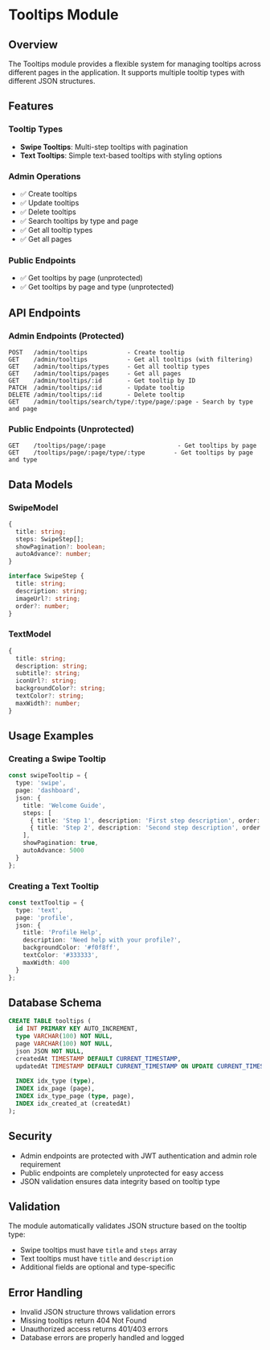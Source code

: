 # Tooltips Module

## Overview
The Tooltips module provides a flexible system for managing tooltips across different pages in the application. It supports multiple tooltip types with different JSON structures.

## Features

### Tooltip Types
- **Swipe Tooltips**: Multi-step tooltips with pagination
- **Text Tooltips**: Simple text-based tooltips with styling options

### Admin Operations
- ✅ Create tooltips
- ✅ Update tooltips
- ✅ Delete tooltips
- ✅ Search tooltips by type and page
- ✅ Get all tooltip types
- ✅ Get all pages

### Public Endpoints
- ✅ Get tooltips by page (unprotected)
- ✅ Get tooltips by page and type (unprotected)

## API Endpoints

### Admin Endpoints (Protected)
```
POST   /admin/tooltips           - Create tooltip
GET    /admin/tooltips           - Get all tooltips (with filtering)
GET    /admin/tooltips/types     - Get all tooltip types
GET    /admin/tooltips/pages     - Get all pages
GET    /admin/tooltips/:id       - Get tooltip by ID
PATCH  /admin/tooltips/:id       - Update tooltip
DELETE /admin/tooltips/:id       - Delete tooltip
GET    /admin/tooltips/search/type/:type/page/:page - Search by type and page
```

### Public Endpoints (Unprotected)
```
GET    /tooltips/page/:page                    - Get tooltips by page
GET    /tooltips/page/:page/type/:type        - Get tooltips by page and type
```

## Data Models

### SwipeModel
```typescript
{
  title: string;
  steps: SwipeStep[];
  showPagination?: boolean;
  autoAdvance?: number;
}

interface SwipeStep {
  title: string;
  description: string;
  imageUrl?: string;
  order?: number;
}
```

### TextModel
```typescript
{
  title: string;
  description: string;
  subtitle?: string;
  iconUrl?: string;
  backgroundColor?: string;
  textColor?: string;
  maxWidth?: number;
}
```

## Usage Examples

### Creating a Swipe Tooltip
```typescript
const swipeTooltip = {
  type: 'swipe',
  page: 'dashboard',
  json: {
    title: 'Welcome Guide',
    steps: [
      { title: 'Step 1', description: 'First step description', order: 1 },
      { title: 'Step 2', description: 'Second step description', order: 2 }
    ],
    showPagination: true,
    autoAdvance: 5000
  }
};
```

### Creating a Text Tooltip
```typescript
const textTooltip = {
  type: 'text',
  page: 'profile',
  json: {
    title: 'Profile Help',
    description: 'Need help with your profile?',
    backgroundColor: '#f0f8ff',
    textColor: '#333333',
    maxWidth: 400
  }
};
```

## Database Schema

```sql
CREATE TABLE tooltips (
  id INT PRIMARY KEY AUTO_INCREMENT,
  type VARCHAR(100) NOT NULL,
  page VARCHAR(100) NOT NULL,
  json JSON NOT NULL,
  createdAt TIMESTAMP DEFAULT CURRENT_TIMESTAMP,
  updatedAt TIMESTAMP DEFAULT CURRENT_TIMESTAMP ON UPDATE CURRENT_TIMESTAMP,
  
  INDEX idx_type (type),
  INDEX idx_page (page),
  INDEX idx_type_page (type, page),
  INDEX idx_created_at (createdAt)
);
```

## Security

- Admin endpoints are protected with JWT authentication and admin role requirement
- Public endpoints are completely unprotected for easy access
- JSON validation ensures data integrity based on tooltip type

## Validation

The module automatically validates JSON structure based on the tooltip type:
- Swipe tooltips must have `title` and `steps` array
- Text tooltips must have `title` and `description`
- Additional fields are optional and type-specific

## Error Handling

- Invalid JSON structure throws validation errors
- Missing tooltips return 404 Not Found
- Unauthorized access returns 401/403 errors
- Database errors are properly handled and logged
